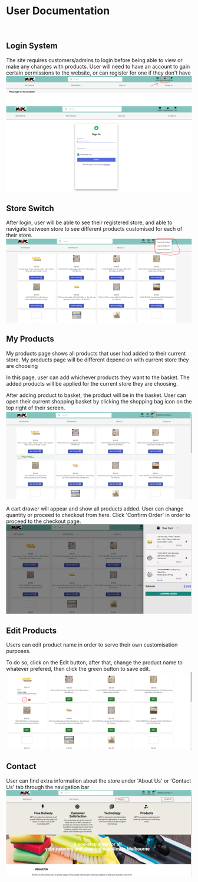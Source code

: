# User Documentation
</br>

## Login System
The site requires customers/admins to login before being able to view or make any changes with products.
User will need to have an account to gain certain permissions to the website, or can register for one if they don't have </br>
![](userInstructions/main.PNG)
![](userInstructions/login.PNG)

## Store Switch
After login, user will be able to see their registered store, and able to navigate between store to see different products customised for each of their store. </br>
![](userInstructions/storeSwitch.PNG)

## My Products
My products page shows all products that user had added to their current store. My products page will be different depend on with current store they are choosing </br>

In this page, user can add whichever products they want to the basket. The added products will be applied for the current store they are choosing.</br>

After adding product to basket, the product will be in the basket. User can open their current shopping basket by clicking the shopping bag icon on the top right of their screen. </br>
![](userInstructions/add.PNG)

A cart drawer will appear and show all products added. User can change quantity or proceed to checkout from here. Click 'Confirm Order' in order to proceed to the checkout page.
![](userInstructions/cart.PNG)

## Edit Products
Users can edit product name in order to serve their own customisation purposes. </br>

To do so, click on the Edit button, after that, change the product name to whatever prefered, then click the green button to save edit. </br>
![](userInstructions/edit.PNG)

## Contact
User can find extra information about the store under 'About Us' or 'Contact Us' tab through the navigation bar
![](userInstructions/contact.PNG)
